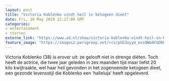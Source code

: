 ```yaml
---
layout: post
title: "Victoria Koblenko vindt heil in ketogeen dieet"
date: Fri, 10 May 2019 12:17:00 GMT
categories: 
- entertainment 
- sterren 
externe_link: "https://www.ad.nl/show/victoria-koblenko-vindt-heil-in-ketogeen-dieet~a1a095eb6/"
feature_image: "https://images2.persgroep.net/rcs/pGG3oyyU_mssQNb4CUDRBgxVMmI/diocontent/147844114/_fitwidth/400/?appId=21791a8992982cd8da851550a453bd7f&quality=0.7"
---
```


Victoria Koblenko (38) is erover uit: ze gelooft niet in strenge diëten. Toch heeft de actrice, die twee jaar geleden in zes maanden tijd maar liefst 20 kilo kwijtraakte, wel haar heil gevonden in het zogenoemde ketogeen dieet, een gezonde levensstijl die Koblenko een ‘halleluja’ heeft opgeleverd.
